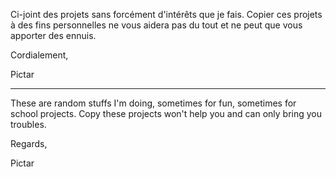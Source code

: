 Ci-joint des projets sans forcément d'intérêts que je fais. Copier ces projets à des fins personnelles ne vous aidera pas du tout et ne peut que vous apporter des ennuis.

Cordialement,

Pictar


____

These are random stuffs I'm doing, sometimes for fun, sometimes for school projects. Copy these projects won't help you and can only bring you troubles.

Regards, 

Pictar
